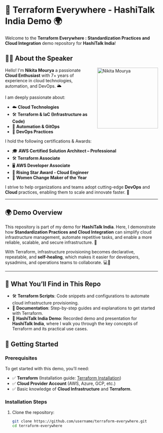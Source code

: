 # 🚀 Terraform Everywhere - HashiTalk India Demo 🌍

Welcome to the **Terraform Everywhere : Standardization Practices and Cloud Integration** demo repository for **HashiTalk India**!

## 🧑‍💻 About the Speaker

<img src="https://res.cloudinary.com/dd0fywoos/image/upload/c_thumb,w_500,g_face/v1731485495/Nikita_Mourya_HeadshotPic_mmwpy0.png" alt="Nikita Mourya" align="right" width="200" style="margin-left: 20px; margin-bottom: 10px;" />

Hello! I'm **Nikita Mourya** a passionate **Cloud Enthusiast** with 7+ years of experience in cloud technologies, automation, and DevOps. 🌥️

I am deeply passionate about:
- ☁️ **Cloud Technologies**
- 🛠️ **Terraform & IaC (Infrastructure as Code)**
- 🔄 **Automation & GitOps**
- 🚀 **DevOps Practices**

I hold the following certifications & Awards:
- 🎓 **AWS Certified Solution Architect – Professional**
- 🛠️ **Terraform Associate**
- 🖥️ **AWS Developer Associate**
- 🌟 **Rising Star Award - Cloud Engineer**
- 🌟 **Women Change Maker of the Year**

I strive to help organizations and teams adopt cutting-edge **DevOps** and **Cloud** practices, enabling them to scale and innovate faster. 🌱

---

## 🌍 Demo Overview

This repository is part of my demo for **HashiTalk India**. Here, I demonstrate how **Standardization Practices and Cloud Integration** can simplify cloud infrastructure management, automate repetitive tasks, and enable a more reliable, scalable, and secure infrastructure. 🚀

With Terraform, infrastructure provisioning becomes declarative, repeatable, and **self-healing**, which makes it easier for developers, sysadmins, and operations teams to collaborate. 💻🤝

---

## 🔧 What You’ll Find in This Repo

- 🛠️ **Terraform Scripts**: Code snippets and configurations to automate cloud infrastructure provisioning.
- 📜 **Documentation**: Step-by-step guides and explanations to get started with Terraform.
- 🎥 **HashiTalk India Demo**: Recorded demo and presentation for **HashiTalk India**, where I walk you through the key concepts of Terraform and its practical use cases.
## 🚀 Getting Started

### Prerequisites

To get started with this demo, you’ll need:
- ✅ **Terraform** (Installation guide: [Terraform Installation](https://learn.hashicorp.com/tutorials/terraform/install-cli))
- ✅ **Cloud Provider Account** (AWS, Azure, GCP, etc.)
- ✅ Basic knowledge of **Cloud Infrastructure** and **Terraform**.

### Installation Steps

1. Clone the repository:
   ```bash
   git clone https://github.com/username/terraform-everywhere.git
   cd terraform-everywhere

